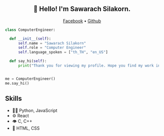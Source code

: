 <h2 align="center">👋 Hello! I'm Sawarach Silakorn.</h2>
<p align="center">
  <p align="center">
  <a href="https://www.facebook.com/l3ook.Sawarach/">Facebook</a> •
  <a href="https://github.com/L300K">Github</a>
</p>
  
  ```python
class ComputerEngineer:

    def __init__(self):
        self.name = "Sawarach Silakorn"
        self.role = "Computer Engineer"
        self.language_spoken = ["th_TH", "en_US"]

    def say_hi(self):
        print("Thank you for viewing my profile. Hope you find my work interesting.")


me = ComputerEngineer()
me.say_hi()
```
  
  ## Skills
- 👨‍💻 Python, JavaScript
- ⚙️ React
- 👁️ C, C++
- 💽 HTML, CSS
  
  
